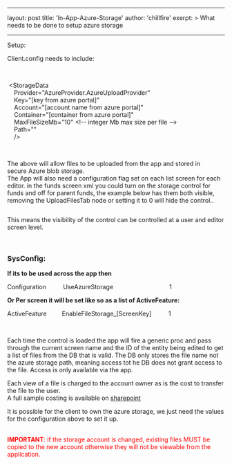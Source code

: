 
---
layout: post
title:  'In-App-Azure-Storage'
author: 'chillfire'
exerpt: >
  What needs to be done to setup azure storage 

---

  <p>Setup:</p>
<p>Client.config needs to include:</p>
<p>&nbsp;</p>
<p>&nbsp;&lt;StorageData<br />
&nbsp;&nbsp;&nbsp; Provider="AzureProvider.AzureUploadProvider"<br />
&nbsp;&nbsp;&nbsp; Key="[key from azure portal]"<br />
&nbsp;&nbsp;&nbsp; Account="[account name&nbsp;from azure portal]"<br />
&nbsp;&nbsp;&nbsp; Container="[container from azure portal]"<br />
&nbsp;&nbsp;&nbsp; MaxFileSizeMb="10" &lt;!-- integer Mb max size per file&nbsp;--&gt; <br />
&nbsp;&nbsp;&nbsp; Path=""<br />
&nbsp;&nbsp;&nbsp; /&gt;</p>
<p>&nbsp;</p>
<p>The above will allow files to be uploaded from the app and stored in secure&nbsp;Azure blob storage.<br />
The App will also need a configuration flag set on each list screen for each editor. in the funds screen xml you could turn on the storage control for funds and off for parent funds, the example below has them both visible, removing the UploadFilesTab node or setting it to 0 will hide the control..</p>
<p><img alt="" src="/media/storage/upload_8_2_2016_at_12_01_09_PM.png" /></p>
<p>This means the visibility of the control can be controlled at a user and editor screen level.</p>
<p>&nbsp;</p>
<h3><strong>SysConfig:</strong></h3>
<p><strong>If its to be used across the app then </strong></p>
<p>Configuration&nbsp;&nbsp;&nbsp;&nbsp;&nbsp;&nbsp;&nbsp;&nbsp;&nbsp; UseAzureStorage&nbsp;&nbsp;&nbsp;&nbsp;&nbsp;&nbsp;&nbsp;&nbsp;&nbsp;&nbsp;&nbsp;&nbsp;&nbsp;&nbsp;&nbsp;&nbsp;&nbsp;&nbsp;&nbsp;&nbsp;&nbsp;&nbsp;&nbsp; &nbsp;&nbsp;&nbsp;&nbsp;&nbsp;&nbsp;&nbsp;&nbsp; 1</p>
<p><strong>Or Per screen it will be set like so as a list of ActiveFeature:</strong></p>
<p>ActiveFeature&nbsp;&nbsp;&nbsp;&nbsp;&nbsp;&nbsp;&nbsp;&nbsp; EnableFileStorage_[ScreenKey]&nbsp;&nbsp;&nbsp;&nbsp;&nbsp;&nbsp;&nbsp;&nbsp;&nbsp; 1</p>
<p>&nbsp;</p>
<p>Each time the control is loaded the app will fire a generic proc and pass through the current screen name and the ID of the entity being edited&nbsp;to get a list of files from the DB that is valid. The DB only stores the file name not the azure storage path, meaning access tot he DB does not grant access to the file. Access is only available via the app.</p>
<p>Each view of a file is charged to the account owner as is the cost to transfer the file to the user.<br />
A full sample costing is available on <a href="https://exceedra.sharepoint.com/_layouts/15/WopiFrame.aspx?sourcedoc={5BC91793-B989-4DF5-8BF6-1FD03D521EF2}&amp;file=azure%20costs.xlsx&amp;action=default">sharepoint</a></p>
<p>It is possible for the client to own the azure storage, we just need the values for the configuration above to set it up.<br />
<br />
</p>
<p><span style="color: rgb(255, 0, 0);"><strong>IMPORTANT</strong>: if the storage account is changed, existing files MUST be copied to the new account otherwise they will not be viewable from the application.</span></p>
<p>&nbsp;</p>